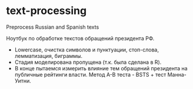 # text-processing
Preprocess Russian and Spanish texts

Ноутбук по обработке текстов обращений президента РФ.
- Lowercase, очистка символов и пунктуации, стоп-слова, лемматизация, биграммы.
- Стадия моделирована пропущена (т.к. была сделана в R).
- В конце пытаемся измерить влияние тем обращений президента на публичные рейтинги власти. Метод А-В теста - BSTS + тест Манна-Уитни.

